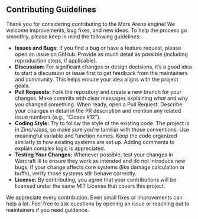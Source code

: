 ## Contributing Guidelines

Thank you for considering contributing to the Mars Arena engine! We welcome improvements, bug fixes, and new ideas. To help the process go smoothly, please keep in mind the following guidelines:

* **Issues and Bugs:** If you find a bug or have a feature request, please open an issue on GitHub. Provide as much detail as possible (including reproduction steps, if applicable).
* **Discussion:** For significant changes or design decisions, it’s a good idea to start a discussion or issue first to get feedback from the maintainers and community. This helps ensure your idea aligns with the project goals.
* **Pull Requests:** Fork the repository and create a new branch for your changes. Make commits with clear messages explaining *what* and *why* you changed something. When ready, open a Pull Request. Describe your changes in detail in the PR description and mention any related issue numbers (e.g., “Closes #12”).
* **Coding Style:** Try to follow the style of the existing code. The project is in Zinc/vJass, so make sure you’re familiar with those conventions. Use meaningful variable and function names. Keep the code organized similarly to how existing systems are set up. Adding comments to explain complex logic is appreciated.
* **Testing Your Changes:** Whenever possible, test your changes in Warcraft III to ensure they work as intended and do not introduce new bugs. If your change affects core systems (like damage calculation or buffs), verify those systems still behave correctly.
* **License:** By contributing, you agree that your contributions will be licensed under the same MIT License that covers this project.

We appreciate every contribution. Even small fixes or improvements can help a lot. Feel free to ask questions by opening an issue or reaching out to maintainers if you need guidance.
